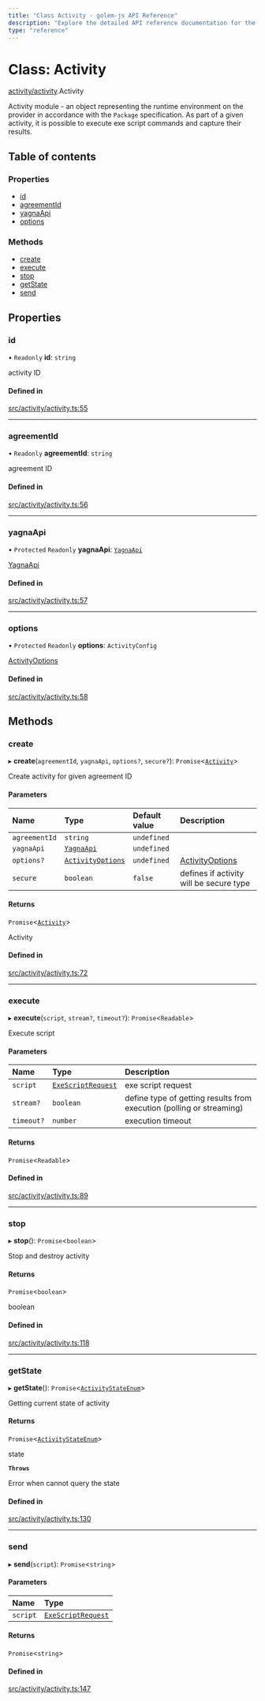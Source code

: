 ```yaml
---
title: "Class Activity - golem-js API Reference"
description: "Explore the detailed API reference documentation for the Class Activity within the golem-js SDK for the Golem Network."
type: "reference"
---
```

# Class: Activity

[activity/activity](../modules/activity_activity).Activity

Activity module - an object representing the runtime environment on the provider in accordance with the `Package` specification.
As part of a given activity, it is possible to execute exe script commands and capture their results.

## Table of contents

### Properties

- [id](activity_activity.Activity#id)
- [agreementId](activity_activity.Activity#agreementid)
- [yagnaApi](activity_activity.Activity#yagnaapi)
- [options](activity_activity.Activity#options)

### Methods

- [create](activity_activity.Activity#create)
- [execute](activity_activity.Activity#execute)
- [stop](activity_activity.Activity#stop)
- [getState](activity_activity.Activity#getstate)
- [send](activity_activity.Activity#send)

## Properties

### id

• `Readonly` **id**: `string`

activity ID

#### Defined in

[src/activity/activity.ts:55](https://github.com/golemfactory/golem-js/blob/cd3b295/src/activity/activity.ts#L55)

___

### agreementId

• `Readonly` **agreementId**: `string`

agreement ID

#### Defined in

[src/activity/activity.ts:56](https://github.com/golemfactory/golem-js/blob/cd3b295/src/activity/activity.ts#L56)

___

### yagnaApi

• `Protected` `Readonly` **yagnaApi**: [`YagnaApi`](../modules/utils_yagna_yagna#yagnaapi)

[YagnaApi](../modules/utils_yagna_yagna#yagnaapi)

#### Defined in

[src/activity/activity.ts:57](https://github.com/golemfactory/golem-js/blob/cd3b295/src/activity/activity.ts#L57)

___

### options

• `Protected` `Readonly` **options**: `ActivityConfig`

[ActivityOptions](../interfaces/activity_activity.ActivityOptions)

#### Defined in

[src/activity/activity.ts:58](https://github.com/golemfactory/golem-js/blob/cd3b295/src/activity/activity.ts#L58)

## Methods

### create

▸ **create**(`agreementId`, `yagnaApi`, `options?`, `secure?`): `Promise`\<[`Activity`](activity_activity.Activity)\>

Create activity for given agreement ID

#### Parameters

| Name | Type | Default value | Description |
| :------ | :------ | :------ | :------ |
| `agreementId` | `string` | `undefined` |  |
| `yagnaApi` | [`YagnaApi`](../modules/utils_yagna_yagna#yagnaapi) | `undefined` |  |
| `options?` | [`ActivityOptions`](../interfaces/activity_activity.ActivityOptions) | `undefined` | [ActivityOptions](../interfaces/activity_activity.ActivityOptions) |
| `secure` | `boolean` | `false` | defines if activity will be secure type |

#### Returns

`Promise`\<[`Activity`](activity_activity.Activity)\>

Activity

#### Defined in

[src/activity/activity.ts:72](https://github.com/golemfactory/golem-js/blob/cd3b295/src/activity/activity.ts#L72)

___

### execute

▸ **execute**(`script`, `stream?`, `timeout?`): `Promise`\<`Readable`\>

Execute script

#### Parameters

| Name | Type | Description |
| :------ | :------ | :------ |
| `script` | [`ExeScriptRequest`](../interfaces/activity_activity.ExeScriptRequest) | exe script request |
| `stream?` | `boolean` | define type of getting results from execution (polling or streaming) |
| `timeout?` | `number` | execution timeout |

#### Returns

`Promise`\<`Readable`\>

#### Defined in

[src/activity/activity.ts:89](https://github.com/golemfactory/golem-js/blob/cd3b295/src/activity/activity.ts#L89)

___

### stop

▸ **stop**(): `Promise`\<`boolean`\>

Stop and destroy activity

#### Returns

`Promise`\<`boolean`\>

boolean

#### Defined in

[src/activity/activity.ts:118](https://github.com/golemfactory/golem-js/blob/cd3b295/src/activity/activity.ts#L118)

___

### getState

▸ **getState**(): `Promise`\<[`ActivityStateEnum`](../enums/activity_activity.ActivityStateEnum)\>

Getting current state of activity

#### Returns

`Promise`\<[`ActivityStateEnum`](../enums/activity_activity.ActivityStateEnum)\>

state

**`Throws`**

Error when cannot query the state

#### Defined in

[src/activity/activity.ts:130](https://github.com/golemfactory/golem-js/blob/cd3b295/src/activity/activity.ts#L130)

___

### send

▸ **send**(`script`): `Promise`\<`string`\>

#### Parameters

| Name | Type |
| :------ | :------ |
| `script` | [`ExeScriptRequest`](../interfaces/activity_activity.ExeScriptRequest) |

#### Returns

`Promise`\<`string`\>

#### Defined in

[src/activity/activity.ts:147](https://github.com/golemfactory/golem-js/blob/cd3b295/src/activity/activity.ts#L147)
